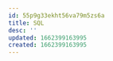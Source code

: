 ```yaml
---
id: 55p9g33ekht56va79m5zs6a
title: SQL
desc: ''
updated: 1662399163995
created: 1662399163995
---
```

